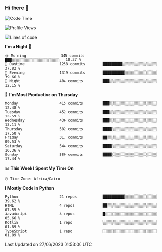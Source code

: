 ### Hi there 👋

<!--
**AMR-KELEG/AMR-KELEG** is a ✨ _special_ ✨ repository because its `README.md` (this file) appears on your GitHub profile.

Here are some ideas to get you started:

- 🔭 I’m currently working on ...
- 🌱 I’m currently learning ...
- 👯 I’m looking to collaborate on ...
- 🤔 I’m looking for help with ...
- 💬 Ask me about ...
- 📫 How to reach me: ...
- 😄 Pronouns: ...
- ⚡ Fun fact: ...
-->

<!--START_SECTION:waka-->
![Code Time](http://img.shields.io/badge/Code%20Time-0%20secs-blue)

![Profile Views](http://img.shields.io/badge/Profile%20Views-0-blue)

![Lines of code](https://img.shields.io/badge/From%20Hello%20World%20I%27ve%20Written-20.6%20million%20lines%20of%20code-blue)

**I'm a Night 🦉** 

```text
🌞 Morning                345 commits         ███░░░░░░░░░░░░░░░░░░░░░░   10.37 % 
🌆 Daytime                1258 commits        █████████░░░░░░░░░░░░░░░░   37.82 % 
🌃 Evening                1319 commits        ██████████░░░░░░░░░░░░░░░   39.66 % 
🌙 Night                  404 commits         ███░░░░░░░░░░░░░░░░░░░░░░   12.15 % 
```
📅 **I'm Most Productive on Thursday** 

```text
Monday                   415 commits         ███░░░░░░░░░░░░░░░░░░░░░░   12.48 % 
Tuesday                  452 commits         ███░░░░░░░░░░░░░░░░░░░░░░   13.59 % 
Wednesday                436 commits         ███░░░░░░░░░░░░░░░░░░░░░░   13.11 % 
Thursday                 582 commits         ████░░░░░░░░░░░░░░░░░░░░░   17.50 % 
Friday                   317 commits         ██░░░░░░░░░░░░░░░░░░░░░░░   09.53 % 
Saturday                 544 commits         ████░░░░░░░░░░░░░░░░░░░░░   16.36 % 
Sunday                   580 commits         ████░░░░░░░░░░░░░░░░░░░░░   17.44 % 
```


📊 **This Week I Spent My Time On** 

```text
🕑︎ Time Zone: Africa/Cairo
```

**I Mostly Code in Python** 

```text
Python                   21 repos            ██████████░░░░░░░░░░░░░░░   39.62 % 
HTML                     4 repos             ██░░░░░░░░░░░░░░░░░░░░░░░   07.55 % 
JavaScript               3 repos             █░░░░░░░░░░░░░░░░░░░░░░░░   05.66 % 
Kotlin                   1 repo              ░░░░░░░░░░░░░░░░░░░░░░░░░   01.89 % 
TypeScript               1 repo              ░░░░░░░░░░░░░░░░░░░░░░░░░   01.89 % 
```




 Last Updated on 27/06/2023 01:53:00 UTC
<!--END_SECTION:waka-->
